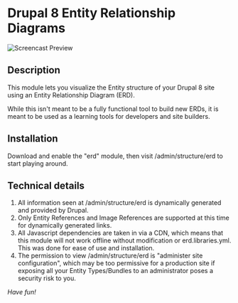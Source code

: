 # Drupal 8 Entity Relationship Diagrams

![Screencast Preview](http://i.imgur.com/AzIEyhL.gif)

## Description

This module lets you visualize the Entity structure of your Drupal 8 site using an Entity Relationship Diagram (ERD).

While this isn't meant to be a fully functional tool to build new ERDs, it is meant to be used as a learning tools for developers and site builders.

## Installation

Download and enable the "erd" module, then visit /admin/structure/erd to start playing around.

## Technical details

1. All information seen at /admin/structure/erd is dynamically generated and provided by Drupal.
1. Only Entity References and Image References are supported at this time for dynamically generated links.
1. All Javascript dependencies are taken in via a CDN, which means that this module will not work offline without modification or erd.libraries.yml. This was done for ease of use and installation.
1. The permission to view /admin/structure/erd is "administer site configuration", which may be too permissive for a production site if exposing all your Entity Types/Bundles to an administrator poses a security risk to you.

*Have fun!*
